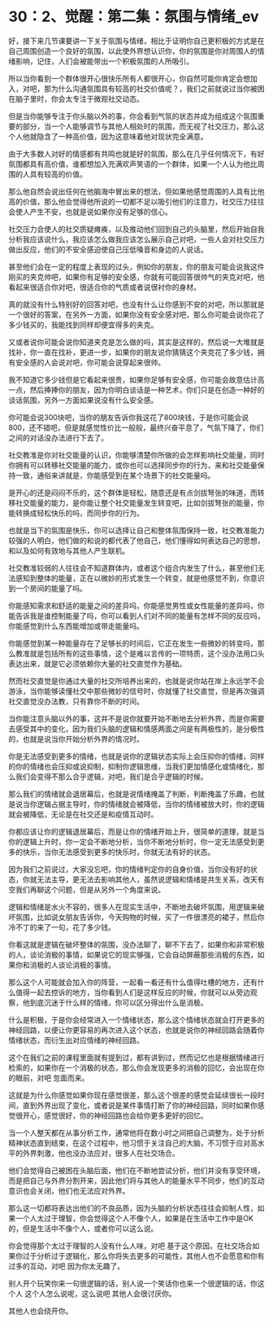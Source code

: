 # 30：2、觉醒：第二集：氛围与情绪_ev

好，接下来几节课要讲一下关于氛围与情绪，相比于证明你自己更积极的方式是在自己周围创造一个良好的氛围，以此使外界想认识你，你的氛围是你对周围人的情绪影响，记住，人们会被能带出一个积极氛围的人所吸引。

所以当你看到一个群体很开心很快乐所有人都很开心，你自然可能你肯定会想加入，对吧，那为什么沟通氛围具有较高的社交价值呢？，我们之前就说过当你被困在脑子里时，你会太专注于微观社交动态。

但是当你能够专注于你头脑以外的事，你会看到气氛的状态并成为组成这个氛围重要的部分，当一个人能够调节与其他人相处时的氛围，而无视了社交压力，那么这个人他就隐含了一种高价值，因为这意味着他对现状完全满意。

由于大多数人对好的情感都有共鸣也就是好的氛围，那么在几乎任何情况下，有好氛围都具有高价值，谁都想加入充满欢声笑语的一个群体，如果一个人认为他比周围的人具有较高的价值。

那么他自然会说出任何在他脑海中冒出来的想法，但如果他感觉周围的人具有比他高的价值，那么他会觉得他所说的一切都不足以吸引他们的注意力，社交压力往往会使人产生不安，也就是说如果你没有足够的信心。

社交压力会使人的社交质疑瘫痪，以及推动他们回到自己的头脑里，然后开始自我分析我应该说什么，我应该怎么做我应该怎么展示自己对吧，一些人会对社交压力做出反应，他们的不安全感迫使自己压低嗓音和身边的人说话。

甚至他们会在一定的程度上表现的过头，例如你的朋友，你的朋友可能会说我这件刚买的夹克帅吧，如果你有足够的安全感，你就有可能回答很帅气的夹克对吧，他看起来很适合你对吧，很适合你的气质或者说很衬你的身材。

真的就没有什么特别好的回答对吧，也没有什么让你感到不安的对吧，所以那就是一个很好的答案，在另外一方面，如果你没有安全感对吧，那么你可能会说你花了多少钱买的，我能找到同样却便宜得多的夹克。

又或者说你可能会说你知道夹克是怎么做的吗，其实是这样的，然后说一大堆就是找补，你一直在找补，更进一步，如果你的朋友说你猜猜这个夹克花了多少钱，拥有安全感的人会说对吧，你可能会说穿起来很帅。

我不知道它多少钱但是它看起来很贵，如果你足够有安全感，你可能会故意估计高一点，然后捧捧你的朋友，因为你明白谈话是一种艺术，你们只是在创造一种好的谈话氛围，另外一方面如果说没有什么安全感。

你可能会说300块吧，当你的朋友告诉你我这花了800块钱，于是你可能会说800，还不错吧，但是就感觉性价比一般般，最终兴奋平息了，气氛下降了，你们之间的对话没办法进行下去了。

社交教准是你对社交能量的认识，你能够清楚你所做的会怎样影响社交能量，同时你拥有可以转移社交能量的能力，或你也可以选择同步你的行为，来和社交能量保持一致，通俗来讲就是，你能感受到在某个场景下的社交能量吗。

是开心的还是闷闷不乐的，这个群体是轻松，随意还是有点剑拔弩张的味道，而转移社交能量的能力，是你能让整个社交能量发生转变吧，比如剑拔弩张的能量，你能转换成轻松快乐的吗，而同步你的行为。

也就是当下的氛围是快乐，你可以选择让自己和整体氛围保持一致，社交教准能力较强的人明白，他们做的和说的都代表了他自己，他们懂得如何表达自己的思想，和以及如何有效地与其他人产生联机。

社交教准较弱的人往往会不知道群体内，或者这个组合内发生了什么，甚至他们无法感知到整体的能量，正在以微妙的形式发生一个转变，就是他感觉不到，你意识到一个房间的能量了吗。

你能感知需求和舒适的能量之间的差异吗，你能感觉男性或女性能量的差异吗，你能告诉我是谁控制能量了吗，你可以看到人们对不同的能量有怎样不同的反应吗，你能感觉到什么东西能增加或带走能量吗。

你能感觉到某一种能量存在了足够长的时间后，它正在发生一些微妙的转变吗，那么教准就是包括所有的这些事情，这个是难以言传的一项特质，这个没办法用口头表达出来，就是它必须依赖你大量的社交直觉作为基础。

然而社交直觉是你通过大量的社交所培养出来的，也就是说你站在岸上永远学不会游泳，当你能够读懂社交中那些微妙的信号时，你就懂了社交直觉，但是再次强调社交直觉没办法教，只有靠你不断的时间。

当你能注意头脑以外的事，这并不是说你就要开始不断地去分析外界，而是你需要去感受其中的变化，因为我们头脑的逻辑和情感两面之间是有两极性的，是分极性的，也就是说当你开始分析外界的情况时。

你是无法感受到更多的情绪，也就是说你的逻辑状态实际上会压抑你的情绪，同样的你的情绪也会压抑或说抑制，抑制你逻辑思维，当我们更加情感化或情绪化，那么我们会变得不那么合乎逻辑，对吧，我们是合乎逻辑的时候。

那么我们的情绪就会退居幕后，也就是说情绪掩盖了判断，判断掩盖了乐趣，也就是说当你逻辑占据主导时，你的情绪就会被降低，当你的情绪被放大时，你的逻辑就会被降低，无论是在社交还是和疫情互动时。

你都应该让你的逻辑退居幕后，而是让你的情绪开始上升，很简单的道理，就是当你的逻辑上升时，你一定会不断地分析，当你不断地分析时，你一定无法感受到更多的快乐，当你无法感受到更多的快乐时，你就无法有好的状态。

因为我们之前说过，大家没忘吧，你的情绪判定你的自身价值，当你没有好的状态，你就无法主导，更无法去影响其他人，虽然说逻辑和情绪是共生关系，改天有空我们再聊这个问题，但是从另外一个角度来说。

逻辑和情绪是水火不容的，很多人在现实生活中，不断地去破坏氛围，用逻辑来破坏氛围，比如说女朋友告诉你，今天购物的时候，买了一件很漂亮的裙子，然后你冷不丁的来了一句，花了多少钱。

你看这就是逻辑在破坏整体的氛围，没办法聊了，聊不下去了，如果你和非常积极的人，谈论消极的事情，如果说它的现实够强，它会自动屏蔽那些消极的东西，如果你和消极的人谈论消极的事情。

那么这个人可能就会加入你的阵营，一起看一看还有什么值得吐槽的地方，还有什么值得一起去控诉的地方，当你看到人们是这样反应的时候，你就可以从旁边观察，他到底沉迷于什么样的情绪，你可以区分得出什么是消极。

什么是积极，于是你会经常进入一个情绪状态，那么这个情绪状态就会打开更多的神经回路，以便让你更容易的再次进入这个状态，也就是说你的神经回路会随着你情绪状态，而衍生出对应情绪的神经回路。

这个在我们之前的课程里面就有提到过，都有讲到过，然而记忆也是根据情绪进行检索的，如果你在一个消极的状态，那么你会发现更多的消极的回忆，会出现在你的眼前，对吧 忽面而来。

这就是为什么你感觉如果你现在感觉很差，那么这个很差的感觉会延续很长一段时间，直到外界出现了变化，或者说是某件事情打断了你的神经回路，同时如果你感觉很开心，感觉很好，你的神经回路也会给你更多更好的回忆。

当一个人整天都在从事分析工作，通常他将在数小时之间把自己调整为，处于分析精神状态直到结束，在这个过程中，他习惯于关注自己的大脑，不习惯于应对高水平的外界刺激，他也没办法应对，很多人在社交场合。

他们会觉得自己被困在头脑后面，他们在不断地尝试分析，他们并没有享受环境，而是把自己与外界分割开来，因此他们将与其他人的能量水平不同步，他们的互动意识也会关闭，他们也无法应对外界。

那么这一切都将表达出他们的不良品质，因为头脑的分析状态往往会抑制人性，如果一个人太过于理智，你会觉得这个人不像个人，如果是在生活中工作中是OK的，但是生活中不像个人，或者你可以这么说。

你会觉得那个太过于理智的人没有什么人味，对吧 基于这个原因，在社交场合如果你过于分析过于逻辑化，那么你将失去更多的可能性，其他人也不会愿意和你有过多的互动，对吧 因为你太无趣了。

别人开个玩笑你来一句很逻辑的话，别人说一个笑话你也来一个很逻辑的话，你这个人 这个人怎么说呢，这么说吧 其他人会很讨厌你。

其他人也会绕开你。